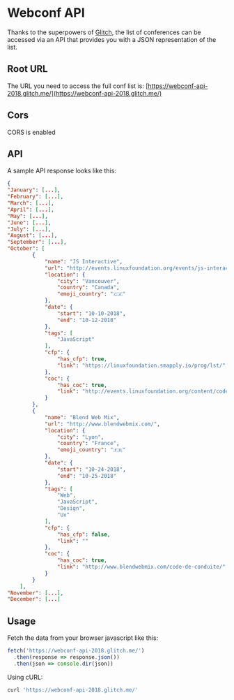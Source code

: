 # Webconf API

Thanks to the superpowers of [Glitch](https://glitch.com), the list of conferences can be accessed via an API that provides you with a JSON representation of the list.

## Root URL

The URL you need to access the full conf list is: [https://webconf-api-2018.glitch.me/](https://webconf-api-2018.glitch.me/)

## Cors

CORS is enabled

## API

A sample API response looks like this: 

```json
{
"January": [...],
"February": [...],
"March": [...],
"April": [...],
"May": [...],
"June": [...],
"July": [...],
"August": [...],
"September": [...],
"October": [
        {
            "name": "JS Interactive",
            "url": "http://events.linuxfoundation.org/events/js-interactive",
            "location": {
                "city": "Vancouver",
                "country": "Canada",
                "emoji_country": "🇨🇦"
            },
            "date": {
                "start": "10-10-2018",
                "end": "10-12-2018"
            },
            "tags": [
                "JavaScript"
            ],
            "cfp": {
                "has_cfp": true,
                "link": "https://linuxfoundation.smapply.io/prog/lst/"
            },
            "coc": {
                "has_coc": true,
                "link": "http://events.linuxfoundation.org/content/code-conduct-4"
            }
        },
        {
            "name": "Blend Web Mix",
            "url": "http://www.blendwebmix.com/",
            "location": {
                "city": "Lyon",
                "country": "France",
                "emoji_country": "🇫🇷"
            },
            "date": {
                "start": "10-24-2018",
                "end": "10-25-2018"
            },
            "tags": [
                "Web",
                "JavaScript",
                "Design",
                "Ux"
            ],
            "cfp": {
                "has_cfp": false,
                "link": ""
            },
            "coc": {
                "has_coc": true,
                "link": "http://www.blendwebmix.com/code-de-conduite/"
            }
        }        
    ],
"November": [...],
"December": [...]
```
 
## Usage
 
Fetch the data from your browser javascript like this:

```javascript
fetch('https://webconf-api-2018.glitch.me/')
  .then(response => response.json())
  .then(json => console.dir(json))
```

Using cURL:

```bash
curl 'https://webconf-api-2018.glitch.me/'
```


